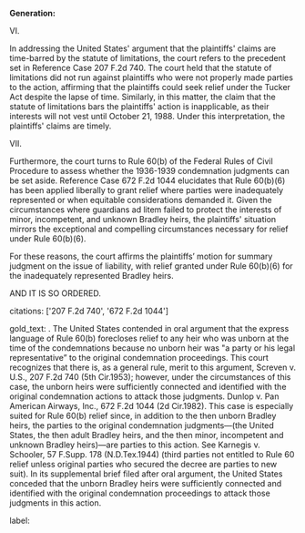 **Generation:**

VI.

In addressing the United States' argument that the plaintiffs' claims are time-barred by the statute of limitations, the court refers to the precedent set in Reference Case 207 F.2d 740. The court held that the statute of limitations did not run against plaintiffs who were not properly made parties to the action, affirming that the plaintiffs could seek relief under the Tucker Act despite the lapse of time. Similarly, in this matter, the claim that the statute of limitations bars the plaintiffs' action is inapplicable, as their interests will not vest until October 21, 1988. Under this interpretation, the plaintiffs' claims are timely.

VII.

Furthermore, the court turns to Rule 60(b) of the Federal Rules of Civil Procedure to assess whether the 1936-1939 condemnation judgments can be set aside. Reference Case 672 F.2d 1044 elucidates that Rule 60(b)(6) has been applied liberally to grant relief where parties were inadequately represented or when equitable considerations demanded it. Given the circumstances where guardians ad litem failed to protect the interests of minor, incompetent, and unknown Bradley heirs, the plaintiffs' situation mirrors the exceptional and compelling circumstances necessary for relief under Rule 60(b)(6).

For these reasons, the court affirms the plaintiffs’ motion for summary judgment on the issue of liability, with relief granted under Rule 60(b)(6) for the inadequately represented Bradley heirs.

AND IT IS SO ORDERED.

citations: ['207 F.2d 740', '672 F.2d 1044']

gold_text: . The United States contended in oral argument that the express language of Rule 60(b) forecloses relief to any heir who was unborn at the time of the condemnations because no unborn heir was "a party or his legal representative” to the original condemnation proceedings. This court recognizes that there is, as a general rule, merit to this argument, Screven v. U.S., 207 F.2d 740 (5th Cir.1953); however, under the circumstances of this case, the unborn heirs were sufficiently connected and identified with the original condemnation actions to attack those judgments. Dunlop v. Pan American Airways, Inc., 672 F.2d 1044 (2d Cir.1982). This case is especially suited for Rule 60(b) relief since, in addition to the then unborn Bradley heirs, the parties to the original condemnation judgments—(the United States, the then adult Bradley heirs, and the then minor, incompetent and unknown Bradley heirs)—are parties to this action. See Karnegis v. Schooler, 57 F.Supp. 178 (N.D.Tex.1944) (third parties not entitled to Rule 60 relief unless original parties who secured the decree are parties to new suit). In its supplemental brief filed after oral argument, the United States conceded that the unborn Bradley heirs were sufficiently connected and identified with the original condemnation proceedings to attack those judgments in this action.

label: 